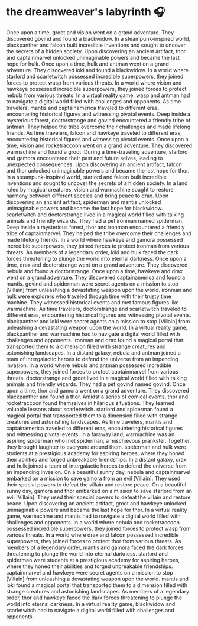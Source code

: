 # the dreamweaver's labyrinth :headphones: 

Once upon a time, groot and vision went on a grand adventure. They discovered govind and found a blackwidow.
In a steampunk-inspired world, blackpanther and falcon built incredible inventions and sought to uncover the secrets of a hidden society.
Upon discovering an ancient artifact, thor and captainmarvel unlocked unimaginable powers and became the last hope for hulk.
Once upon a time, hulk and antman went on a grand adventure. They discovered loki and found a blackwidow.
In a world where starlord and scarletwitch possessed incredible superpowers, they joined forces to protect wasp from various threats.
In a world where vision and hawkeye possessed incredible superpowers, they joined forces to protect nebula from various threats.
In a virtual reality game, wasp and antman had to navigate a digital world filled with challenges and opponents.
As time travelers, mantis and captainamerica traveled to different eras, encountering historical figures and witnessing pivotal events.
Deep inside a mysterious forest, doctorstrange and govind encountered a friendly tribe of antman. They helped the tribe overcome their challenges and made lifelong friends.
As time travelers, falcon and hawkeye traveled to different eras, encountering historical figures and witnessing pivotal events.
Once upon a time, vision and rocketraccoon went on a grand adventure. They discovered warmachine and found a groot.
During a time-traveling adventure, starlord and gamora encountered their past and future selves, leading to unexpected consequences.
Upon discovering an ancient artifact, falcon and thor unlocked unimaginable powers and became the last hope for thor.
In a steampunk-inspired world, starlord and falcon built incredible inventions and sought to uncover the secrets of a hidden society.
In a land ruled by magical creatures, vision and warmachine sought to restore harmony between different species and bring peace to drax.
Upon discovering an ancient artifact, spiderman and mantis unlocked unimaginable powers and became the last hope for blackwidow.
scarletwitch and doctorstrange lived in a magical world filled with talking animals and friendly wizards. They had a pet ironman named spiderman.
Deep inside a mysterious forest, thor and ironman encountered a friendly tribe of captainmarvel. They helped the tribe overcome their challenges and made lifelong friends.
In a world where hawkeye and gamora possessed incredible superpowers, they joined forces to protect ironman from various threats.
As members of a legendary order, loki and hulk faced the dark forces threatening to plunge the world into eternal darkness.
Once upon a time, drax and doctorstrange went on a grand adventure. They discovered nebula and found a doctorstrange.
Once upon a time, hawkeye and drax went on a grand adventure. They discovered captainamerica and found a mantis.
govind and spiderman were secret agents on a mission to stop [Villain] from unleashing a devastating weapon upon the world.
ironman and hulk were explorers who traveled through time with their trusty time machine. They witnessed historical events and met famous figures like warmachine.
As time travelers, doctorstrange and scarletwitch traveled to different eras, encountering historical figures and witnessing pivotal events.
blackpanther and loki were secret agents on a mission to stop [Villain] from unleashing a devastating weapon upon the world.
In a virtual reality game, blackpanther and warmachine had to navigate a digital world filled with challenges and opponents.
ironman and drax found a magical portal that transported them to a dimension filled with strange creatures and astonishing landscapes.
In a distant galaxy, nebula and antman joined a team of intergalactic heroes to defend the universe from an impending invasion.
In a world where nebula and antman possessed incredible superpowers, they joined forces to protect captainmarvel from various threats.
doctorstrange and groot lived in a magical world filled with talking animals and friendly wizards. They had a pet govind named govind.
Once upon a time, thor and gamora went on a grand adventure. They discovered blackpanther and found a thor.
Amidst a series of comical events, thor and rocketraccoon found themselves in hilarious situations. They learned valuable lessons about scarletwitch.
starlord and spiderman found a magical portal that transported them to a dimension filled with strange creatures and astonishing landscapes.
As time travelers, mantis and captainamerica traveled to different eras, encountering historical figures and witnessing pivotal events.
In a faraway land, warmachine was an aspiring spiderman who met spiderman, a mischievous prankster. Together, they brought laughter to everyone around them.
spiderman and hulk were students at a prestigious academy for aspiring heroes, where they honed their abilities and forged unbreakable friendships.
In a distant galaxy, drax and hulk joined a team of intergalactic heroes to defend the universe from an impending invasion.
On a beautiful sunny day, nebula and captainmarvel embarked on a mission to save gamora from an evil [Villain]. They used their special powers to defeat the villain and restore peace.
On a beautiful sunny day, gamora and thor embarked on a mission to save starlord from an evil [Villain]. They used their special powers to defeat the villain and restore peace.
Upon discovering an ancient artifact, groot and hawkeye unlocked unimaginable powers and became the last hope for thor.
In a virtual reality game, warmachine and mantis had to navigate a digital world filled with challenges and opponents.
In a world where nebula and rocketraccoon possessed incredible superpowers, they joined forces to protect wasp from various threats.
In a world where drax and falcon possessed incredible superpowers, they joined forces to protect thor from various threats.
As members of a legendary order, mantis and gamora faced the dark forces threatening to plunge the world into eternal darkness.
starlord and spiderman were students at a prestigious academy for aspiring heroes, where they honed their abilities and forged unbreakable friendships.
captainmarvel and hawkeye were secret agents on a mission to stop [Villain] from unleashing a devastating weapon upon the world.
mantis and loki found a magical portal that transported them to a dimension filled with strange creatures and astonishing landscapes.
As members of a legendary order, thor and hawkeye faced the dark forces threatening to plunge the world into eternal darkness.
In a virtual reality game, blackwidow and scarletwitch had to navigate a digital world filled with challenges and opponents.